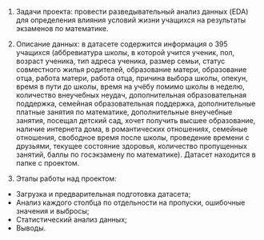 1. Задачи проекта: провести разведывательный анализ данных (EDA) для определения влияния условий жизни учащихся на результаты экзаменов по математике.

2. Описание данных: в датасете содержится информация о 395 учащихся (аббревиатура школы, в которой учится ученик, пол, возраст ученика, тип адреса ученика, размер семьи, статус совместного жилья родителей, образование матери, образование отца, работа матери, работа отца, причина выбора школы, опекун, время в пути до школы, время на учёбу помимо школы в неделю, количество внеучебных неудач, дополнительная образовательная поддержка, семейная образовательная поддержка, дополнительные платные занятия по математике, дополнительные внеучебные занятия, посещал детский сад, хочет получить высшее образование, наличие интернета дома, в романтических отношениях, семейные отношения, свободное время после школы, проведение времени с друзьями, текущее состояние здоровья, количество пропущенных занятий, баллы по госэкзамену по математике). Датасет находится в папке с проектом.

3. Этапы работы над проектом:
- Загрузка и предварительная подготовка датасета;
- Анализ каждого столбца по отдельности на пропуски, ошибочные значения и выбросы;
- Статистический анализ данных;
- Выводы.
